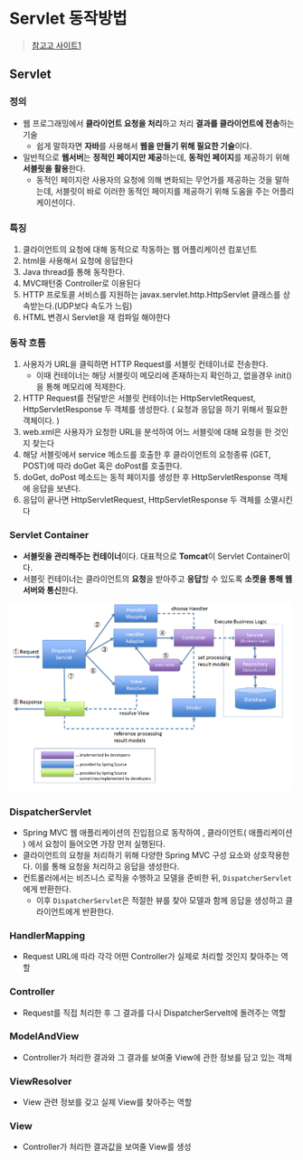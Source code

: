 # Servlet 동작방법

> [참고고 사이트1](https://kohen.tistory.com/29)

## Servlet

### 정의

- 웹 프로그래밍에서 **클라이언트 요청을 처리**하고 처리 **결과를 클라이언트에 전송**하는 기술
  - 쉽게 말하자면 **자바**를 사용해서 **웹을 만들기 위해 필요한 기술**이다.
- 일반적으로 **웹서버**는 **정적인 페이지만 제공**하는데, **동적인 페이지**를 제공하기 위해  **서블릿을 활용**한다. 
  - 동적인 페이지란 사용자의 요청에 의해 변화되는 무언가를 제공하는 것을 말하는데, 서블릿이 바로 이러한 동적인 페이지를 제공하기 위해 도움을 주는 어플리케이션이다.

### 특징

1. 클라이언트의 요청에 대해 동적으로 작동하는 웹 어플리케이션 컴포넌트
2. html을 사용해서 요청에 응답한다
3. Java thread를 통해 동작한다.
4. MVC패턴중 Controller로 이용된다
5. HTTP 프로토콜 서비스를 지원하는 javax.servlet.http.HttpServlet 클래스를 상속받는다.(UDP보다 속도가 느림)
6. HTML 변경시 Servlet을 재 컴파일 해야한다

### 동작 흐름

1. 사용자가 URL을 클릭하면 HTTP Request를 서블릿 컨테이너로 전송한다. 
   - 이때 컨테이너는 해당 서블릿이 메모리에 존재하는지 확인하고, 없을경우 init() 을 통해 메모리에 적제한다. 
2. HTTP Request를 전달받은 서블릿 컨테이너는 HttpServletRequest, HttpServletResponse 두 객체를 생성한다. ( 요청과 응답을 하기 위해서 필요한 객체이다. )
3. web.xml은 사용자가 요청한 URL을 분석하여 어느 서블릿에 대해 요청을 한 것인지 찾는다
4. 해당 서블릿에서 service 메소드를 호출한 후 클라이언트의 요청종류 (GET, POST)에 따라 doGet 혹은 doPost를 호출한다.
5. doGet, doPost 메소드는 동적 페이지를 생성한 후 HttpServletResponse 객체에 응답을 보낸다.
6. 응답이 끝나면 HttpServletRequest, HttpServletResponse 두 객체를 소멸시킨다

### Servlet Container

- **서블릿을 관리해주는 컨테이너**이다. 대표적으로 **Tomcat**이 Servlet Container이다. 
- 서블릿 컨테이너는 클라이언트의 **요청**을 받아주고 **응답**할 수 있도록 **소켓을 통해 웹 서버와 통신**한다. 

<img src="./images/SpringServlet동작방식.png" width="500">

### DispatcherServlet

-  Spring MVC 웹 애플리케이션의 진입점으로 동작하여 , 클라이언트( 애플리케이션 ) 에서 요청이 들어오면 가장 먼저 실행된다. 
-  클라이언트의 요청을 처리하기 위해 다양한 Spring MVC 구성 요소와 상호작용한다. 이를 통해 요청을 처리하고 응답을 생성한다. 
-  컨트롤러에서는 비즈니스 로직을 수행하고 모델을 준비한 뒤, `DispatcherServlet`에게 반환한다. 
   - 이후 `DispatcherServlet`은 적절한 뷰를 찾아 모델과 함께 응답을 생성하고 클라이언트에게 반환한다. 

###  HandlerMapping

- Request URL에 따라 각각 어떤 Controller가 실제로 처리할 것인지 찾아주는 역할

### Controller

- Request를 직접 처리한 후 그 결과를 다시 DispatcherServelt에 돌려주는 역할

### ModelAndView

- Controller가 처리한 결과와 그 결과를 보여줄 View에 관한 정보를 담고 있는 객체

### ViewResolver

- View 관련 정보를 갖고 실제 View를 찾아주는 역할

### View

- Controller가 처리한 결과값을 보여줄 View를 생성